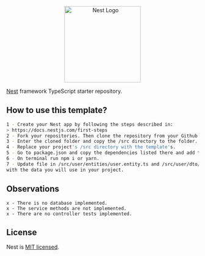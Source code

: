 <p align="center">
  <a href="http://nestjs.com/" target="blank"><img src="https://nestjs.com/img/logo-small.svg" width="200" alt="Nest Logo" /></a>
</p>

[circleci-image]: https://img.shields.io/circleci/build/github/nestjs/nest/master?token=abc123def456
[circleci-url]: https://circleci.com/gh/nestjs/nest

[Nest](https://github.com/nestjs/nest) framework TypeScript starter repository.

## How to use this template?

```bash
1 - Create your Nest app by following the steps described in:
> https://docs.nestjs.com/first-steps
2 - Fork your repositories. Then clone the repository from your Github account.
3 - Enter the cloned folder and copy the /src directory to the folder.
4 - Replace your project's /src directory with the template's.
5 - Go to package.json and copy the dependencies listed there and add them to your project.
6 - On terminal run npm i or yarn.
7 - Update file in /src/user/entities/user.entity.ts and /src/user/dto/create-user.ts
with the data you will use in your project.
```

## Observations

```
x - There is no database implemented.
x - The service methods are not implemented.
x - There are no controller tests implemented.
```

## License

Nest is [MIT licensed](LICENSE).
